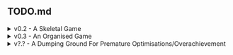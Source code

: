 ﻿## TODO.md
<details>
<summary>v0.2 - A Skeletal Game</summary>

- [X] Setup Readme Stuff
- [X] Add Game States/Scene Manager
- [X] Make v simple Main Screen
- [ ] Netwoking?
  - [X] Render second player
  - [X] Jsonify input data for second player
  - [X] Read jsonified input data from thread to game
  - [X] Fake network input better (have local character export to thread, and remote player read that)
  - [X] Add new players on receive/etc. Spawn through the network
  - [X] Set netID to player name
  - [X] Actually network it
  - [X] Tidy up Code/Move to own namespace
  - [ ] Remove Players on disconnect
  - [ ] Neater/more efficient data
    - [ ] Replace Json with binary (or similar)
  - [ ] Only send/receive data when new data
      - [X] Serverside
      - [ ] Clientside
  - [ ] Login/Auth
    - [ ] Server stores playerName (used as NetID), and player customised json/data to be loaded.
- [X] Nametag over local player
  - [X] Rewrite UI system stuff into non-ECS
- [X] Enter name for tag at main menu
  - [X] Draw a textbox
  - [X] Write in the textbox
  - [X] Use as character name
- [X] Setup Camera
  - [X] Camera object that gets optionally passed to draw functions, and operates on positions (non destructively)
  - [X] Can have multiple cameras (for minimaps etc)
- [X] Debug Menu
  - [X] FPS Counter
  - [X] Each System's time to complete loop
  - [X] How many entities each System operates on per loop
  - [X] Entities Count
  - [X] Render the Debug Info as an overlaid screen
  - [X] ScreenManager Update has code to toggle Debug Info -- F3
- [X] Physics \o/
  - [X] Rewrite movement to be in PhysicsSystem
  - [X] ~~Rewrite movement to use physics~~ <- Kinematic seems like it's better. Can revisit if needed
  - [X] Discover Collisions
  - [X] Resolve Collisions
  - [X] !Make them work with offsets properly!
- [X] Environment
  - [X] Setup TileMap class
  - [X] Render TileMaps
  - [X] Json for tiles and map
      - [X] Json to define types of tiles, and give them an identifier
      - [X] File to define a map, 2d array of tile identifiers
  - [X] Actually load/use json
  - [X] Add some bush entities with colliders and sprites
  - [X] Only load active chunks/maps into memory (papa tilemap handles this)
  - [X] Only draw currently on screen tiles (each chunk can handle this itself using camera?)
  - [X] OPTIMISE!!!!!
- [ ] Ability Bar
  - [X] Ability (Probably external to ECS)
    - [X] Abstract class for abilities to inherit from
    - [X] Execute()
  - [X] AbilityUserComponent
    - [X] Array of Len(abilityBarAmount), can be an Ability, or null
  - [X] InputSystem sends Commands to CommandComponent/AbilityUserComponent, with the skill button pressed
  - [ ] Something similar for RemoteSystem
  - [X] AbilitySystem takes CommandComponent/AbilityUserComponent, executes the correct ability
  - [ ] EmoteAbility automatically disappears
  - [ ] Make all Emote Abilities
  - [ ] UI hookups for ability bar
- [ ] Rewrite GameStateManager, to be a better FSM
  - [X] Rewrite
  - [ ] Add transitions and stuff
- [ ] Choose between Char_1, Char_2
- [X] Streamline PlayerFactory, single Player.json, then Factory adds specifics?
- [ ] Write Json Importer for the Content Pipeline (http://rbwhitaker.wikidot.com/content-pipeline-extension-1)
- [X] Render order on sprites, sort by Position.Y for draw order
- [X] Only render entities that are in camera view
- [X] Fix the Framerate averaging, it currently throws an error if it's still infinity. Might just be a spritefont issue, with no default set?
- [ ] Split up Physics system so that collision is separate(?)
- [ ] Refactor InputSystem to use Commands for movement, consolidate MoveKeys and AbilityKeys, need to figure out how ot handle multi-dir movement then
</details>

<details>
<summary>v0.3 - An Organised Game</summary>

- [ ] Tooling
  - [ ] Entity Designer Tool
  - [ ] SpriteSheet Packer
  - [ ] Map Designer Tool
</details>

<details>
<summary>v?.? - A Dumping Ground For Premature Optimisations/Overachievement</summary>

- [ ] Optimise ECS.Manager, rewrite to use bitmasking for components
- [X] Chunking for environment
- [ ] Thread new chunk loading/unloading
- [ ] Quadtrees/Collision Detection optimisation
- [ ] Revisit Shaders (http://rbwhitaker.wikidot.com/hlsl-tutorials)
</details>